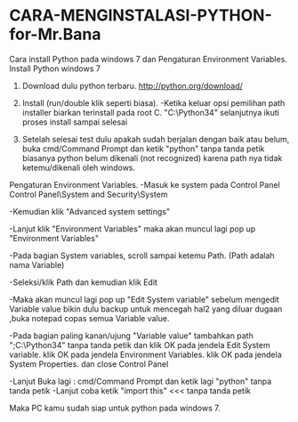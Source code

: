 # CARA-MENGINSTALASI-PYTHON-for-Mr.Bana

Cara install Python pada windows 7 dan Pengaturan Environment Variables.
Install Python windows 7
1. Download dulu python terbaru.
http://python.org/download/

2. Install (run/double klik seperti biasa).
-Ketika keluar opsi pemilihan path installer biarkan terinstall pada root C. "C:\Python34"
selanjutnya ikuti proses install sampai selesai

3. Setelah selesai test dulu apakah sudah berjalan dengan baik atau belum,
buka cmd/Command Prompt dan ketik "python"  tanpa tanda petik
biasanya python belum dikenali (not recognized) karena path nya tidak ketemu/dikenali oleh windows.

Pengaturan Environment Variables.
-Masuk ke system pada Control Panel
Control Panel\System and Security\System

-Kemudian klik   "Advanced system settings"

-Lanjut klik "Environment Variables" maka akan muncul lagi pop up "Environment Variables"

-Pada bagian System variables, scroll sampai ketemu Path. (Path adalah nama Variable)

-Seleksi/klik Path dan kemudian klik Edit

-Maka akan muncul lagi pop up "Edit System variable"
sebelum mengedit Variable value bikin dulu backup untuk mencegah hal2 yang diluar dugaan ,buka notepad copas semua Variable value.

-Pada bagian paling kanan/ujung "Variable value"
tambahkan path  ";C:\Python34\"  tanpa tanda petik
dan klik OK pada jendela Edit System variable.
klik OK pada jendela Environment Variables.
klik OK pada jendela System Properties.
dan close Control Panel


-Lanjut Buka lagi : cmd/Command Prompt dan ketik lagi "python" tanpa tanda petik
-Lanjut coba ketik "import this" <<< tanpa tanda petik
 
Maka PC kamu sudah siap untuk python pada windows 7.


